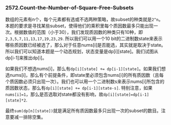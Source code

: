 ### 2572.Count-the-Number-of-Square-Free-Subsets

数组的元素有n个，每个元素都有选或不选两种策略，故subset的种类就是`2^n`。本题的要求是寻找某些subset，使得他们的乘积里每个质因数最多只能出现一次。根据数值的范围（小于30），我们发现质因数的种类只有10种，即`2,3,5,7,11,13,17,19,23,29`. 所以我们可以用一个10 bit的二进制数state来表示哪些质因数已经被选了，那么对于任意nums[i]是否能选，其实就是取决于state。所以我们可以知道本题是一个动态规划，状态变量是dp[i][state]。我们试图从dp[i-1]来推出dp[i]。

如果我们不想选nums[i]，那么有`dp[i][state] += dp[i-1][state]`。如果我们想选nums[i]，那么有个前提条件，即state里必须包含nums[i]的所有质因数（且每个质因数必须只出现一次）。我们也可以用一个二进制数s来表示nums[i]所包含的质因数状态，那么有`dp[i][state] += dp[i-1][state-s]`. 特别注意，如果`nums[i]=1`，那么是否选取对state都没有影响，故`dp[i][state]=dp[i-1][state]*2`.

最终`sum(dp[n][state])`就是满足所有质因数最多只出现一次的subset的数目。注意要减一排除空集。
